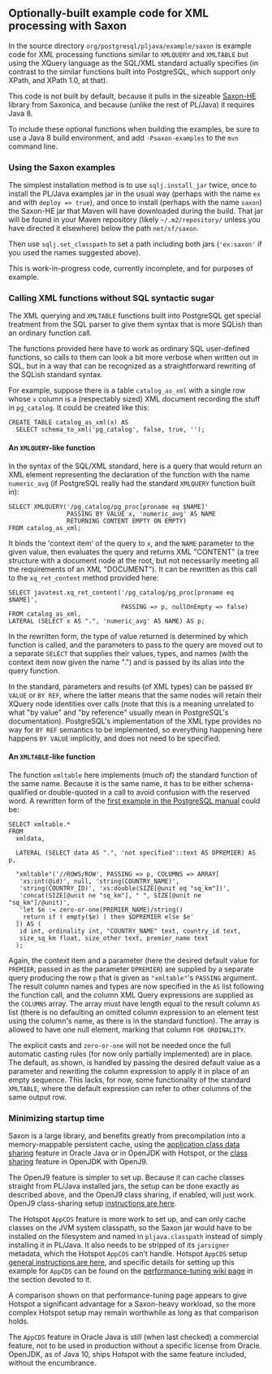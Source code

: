 ## Optionally-built example code for XML processing with Saxon

In the source directory `org/postgresql/pljava/example/saxon` is example code
for XML processing functions similar to `XMLQUERY` and `XMLTABLE` but using
the XQuery language as the SQL/XML standard actually specifies (in contrast
to the similar functions built into PostgreSQL, which support only XPath,
and XPath 1.0, at that).

This code is not built by default, because it pulls in the sizeable [Saxon-HE][]
library from Saxonica, and because (unlike the rest of PL/Java) it requires
Java 8.

To include these optional functions when building the examples, be sure to use
a Java 8 build environment, and add `-Psaxon-examples` to the `mvn` command
line.

### Using the Saxon examples

The simplest installation method is to use `sqlj.install_jar` twice, once to
install the PL/Java examples jar in the usual way (perhaps with the name `ex`
and with `deploy => true`), and once to install (perhaps with the name `saxon`)
the Saxon-HE jar that Maven will have downloaded during the build. That jar
will be found in your Maven repository (likely `~/.m2/repository/` unless you
have directed it elsewhere) below the path `net/sf/saxon`.

Then use `sqlj.set_classpath` to set a path including both jars (`'ex:saxon'` if
you used the names suggested above).

This is work-in-progress code, currently incomplete, and for purposes of
example.

### Calling XML functions without SQL syntactic sugar

The XML querying and `XMLTABLE` functions built into PostgreSQL get special
treatment from the SQL parser to give them syntax that is more SQLish than
an ordinary function call.

The functions provided here have to work as ordinary SQL user-defined
functions, so calls to them can look a bit more verbose when written out
in SQL, but in a way that can be recognized as a straightforward rewriting
of the SQLish standard syntax.

For example, suppose there is a table `catalog_as_xml` with a single row
whose `x` column is a (respectably sized) XML document recording the stuff
in `pg_catalog`. It could be created like this:

    CREATE TABLE catalog_as_xml(x) AS
      SELECT schema_to_xml('pg_catalog', false, true, '');

#### An `XMLQUERY`-like function

In the syntax of the SQL/XML standard, here is a query that would return an XML
element representing the declaration of the function with the name
`numeric_avg` (if PostgreSQL really had the standard `XMLQUERY` function built
in):

    SELECT XMLQUERY('/pg_catalog/pg_proc[proname eq $NAME]'
                    PASSING BY VALUE x, 'numeric_avg' AS NAME
                    RETURNING CONTENT EMPTY ON EMPTY)
    FROM catalog_as_xml;

It binds the 'context item' of the query to `x`, and the `NAME`
parameter to the given value, then evaluates the query and returns XML
"CONTENT" (a tree structure with a document node at the root, but not
necessarily meeting all the requirements of an XML "DOCUMENT"). It can be
rewritten as this call to the `xq_ret_content` method provided here:

    SELECT javatest.xq_ret_content('/pg_catalog/pg_proc[proname eq $NAME]',
                                   PASSING => p, nullOnEmpty => false)
    FROM catalog_as_xml,
    LATERAL (SELECT x AS ".", 'numeric_avg' AS NAME) AS p;

In the rewritten form, the type of value returned is determined by which
function is called, and the parameters to pass to the query are moved out to
a separate `SELECT` that supplies their values, types, and names (with
the context item now given the name ".") and is passed by its alias into the
query function.

In the standard, parameters and results (of XML types) can be passed
`BY VALUE` or `BY REF`, where the latter means that the same
nodes will retain their XQuery node identities over calls (note that this is
a meaning unrelated to what "by value" and "by reference" usually mean in
PostgreSQL's documentation). PostgreSQL's implementation of the XML type
provides no way for `BY REF` semantics to be implemented, so everything
happening here happens `BY VALUE` implicitly, and does not need to be
specified.

#### An `XMLTABLE`-like function

The function `xmltable` here implements (much of) the
standard function of the same name. Because it is the same name, it has to
be either schema-qualified or double-quoted in a call to avoid confusion
with the reserved word. A rewritten form of the
[first example in the PostgreSQL manual][xmltex1] could be:

    SELECT xmltable.*
    FROM
      xmldata,
    
      LATERAL (SELECT data AS ".", 'not specified'::text AS DPREMIER) AS p,
    
      "xmltable"('//ROWS/ROW', PASSING => p, COLUMNS => ARRAY[
       'xs:int(@id)', null, 'string(COUNTRY_NAME)',
       'string(COUNTRY_ID)', 'xs:double(SIZE[@unit eq "sq_km"])',
       'concat(SIZE[@unit ne "sq_km"], " ", SIZE[@unit ne "sq_km"]/@unit)',
       'let $e := zero-or-one(PREMIER_NAME)/string()
        return if ( empty($e) ) then $DPREMIER else $e'
      ]) AS (
       id int, ordinality int, "COUNTRY_NAME" text, country_id text,
       size_sq_km float, size_other text, premier_name text
      );

[xmltex1]: https://www.postgresql.org/docs/10/static/functions-xml.html#FUNCTIONS-XML-PROCESSING-XMLTABLE

Again, the context item and a parameter (here the desired default value for
`PREMIER`, passed in as the parameter `DPREMIER`) are supplied by a separate
query producing the row `p` that is given as `"xmltable"`'s `PASSING` argument.
The result column names and types are now specified in the `AS` list following
the function call, and the column XML Query expressions are supplied as the
`COLUMNS` array. The array must have length equal to the result column `AS`
list (there is no defaulting an omitted column expression to an element test
using the column's name, as there is in the standard function). The array is
allowed to have one null element, marking that column `FOR ORDINALITY`.

The explicit casts and `zero-or-one` will not be needed once the
full automatic casting rules (for now only partially implemented) are
in place. The default, as shown, is handled by passing the desired default
value as a parameter and rewriting the column expression to apply it in place
of an empty sequence. This lacks, for now, some functionality of the standard
`XMLTABLE`, where the default expression can refer to other columns of the
same output row.

### Minimizing startup time

Saxon is a large library, and benefits greatly from precompilation into a
memory-mappable persistent cache, using the
[application class data sharing][appcds] feature in Oracle Java or in
OpenJDK with Hotspot, or the [class sharing][j9cds] feature in OpenJDK with
OpenJ9.

The OpenJ9 feature is simpler to set up. Because it can cache classes straight
from PL/Java installed jars, the setup can be done exactly as described above,
and the OpenJ9 class sharing, if enabled, will just work. OpenJ9 class-sharing
setup [instructions are here][j9cds].

The Hotspot `AppCDS` feature is more work to set up, and can only cache classes
on the JVM system classpath, so the Saxon jar would have to be installed on
the filesystem and named in `pljava.classpath` instead of simply installing it
in PL/Java. It also needs to be stripped of its `jarsigner` metadata, which the
Hotspot `AppCDS` can't handle. Hotspot `AppCDS` setup
[general instructions are here][appcds], and specific details for setting up
this example for `AppCDS` can be found on the
[performance-tuning wiki page][ptwp] in the section devoted to it.

A comparison shown on that performance-tuning page appears
to give Hotspot a significant advantage for a Saxon-heavy workload, so the more
complex Hotspot setup may remain worthwhile as long as that comparison holds.

The `AppCDS` feature in Oracle Java is still (when last checked) a commercial
feature, not to be used in production without a specific license from Oracle.
OpenJDK, as of Java 10, ships Hotspot with the same feature included, without
the encumbrance.


[appcds]: ../install/appcds.html
[j9cds]: ../install/oj9vmopt.html#How_to_set_up_class_sharing_in_OpenJ9
[Saxon-HE]: http://www.saxonica.com/html/products/products.html
[ptwp]: https://github.com/tada/pljava/wiki/Performance-tuning
